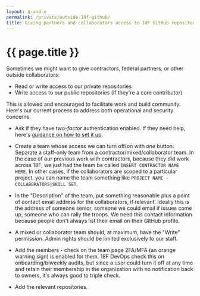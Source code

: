 ```yaml
---
layout: q-and-a
permalink: /private/outside-18f-github/
title: Giving partners and collaborators access to 18F GitHub repositories
---
```

# {{ page.title }}

Sometimes we might want to give contractors, federal partners, or other outside collaborators:

* Read or write access to our private repositories
* Write access to our public repositories (if they're a core contributor)

This is allowed and encouraged to facilitate work and build community. Here's our current process to address both operational and security concerns.

* Ask if they have *two-factor* authentication enabled. If they need help, here's [guidance on how to set it up](https://help.github.com/articles/configuring-two-factor-authentication-via-a-totp-mobile-app).

* Create a team whose access we can turn off/on with _one_ button: Separate a staff-only team from a contractor/mixed/collaborator team. In the case of our previous work with contractors, because they did work across 18F, we just had the team be called `INSERT CONTRACTOR NAME HERE`. In other cases, if the collaborators are scoped to a particular project, you can name the team something like `PROJECT NAME - COLLABORATORS|SKILL SET`.

* In the "Description" of the team, put something reasonable plus a point of contact email address for the collaborators, if relevant. Ideally this is the address of someone senior, someone we could email if issues come up, someone who can rally the troops. We need this contact information because people don't always list their email on their GitHub profile.

* A mixed or collaborator team should, at maximum, have the "Write" permission. Admin rights should be limited exclusively to our staff.

* Add the members - check on the team page 2FA/MFA (an orange warning sign) is enabled for them. 18F DevOps check this on onboarding/biweekly audits, but since a user could turn it off at any time and retain their membership in the organization with no notification back to owners, it's always good to triple check.

* Add the relevant repositories. 
